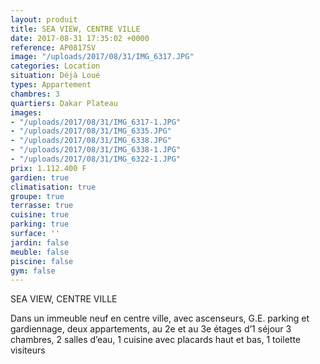 ```yaml
---
layout: produit
title: SEA VIEW, CENTRE VILLE
date: 2017-08-31 17:35:02 +0000
reference: AP0817SV
image: "/uploads/2017/08/31/IMG_6317.JPG"
categories: Location
situation: Déjà Loué
types: Appartement
chambres: 3
quartiers: Dakar Plateau
images:
- "/uploads/2017/08/31/IMG_6317-1.JPG"
- "/uploads/2017/08/31/IMG_6335.JPG"
- "/uploads/2017/08/31/IMG_6338.JPG"
- "/uploads/2017/08/31/IMG_6338-1.JPG"
- "/uploads/2017/08/31/IMG_6322-1.JPG"
prix: 1.112.400 F
gardien: true
climatisation: true
groupe: true
terrasse: true
cuisine: true
parking: true
surface: ''
jardin: false
meuble: false
piscine: false
gym: false
---
```



SEA VIEW, CENTRE VILLE

Dans un immeuble neuf en centre ville, avec ascenseurs, G.E. parking et gardiennage, deux appartements, au 2e et au 3e étages d’1 séjour 3 chambres, 2 salles d’eau, 1 cuisine avec placards haut et bas, 1 toilette visiteurs

